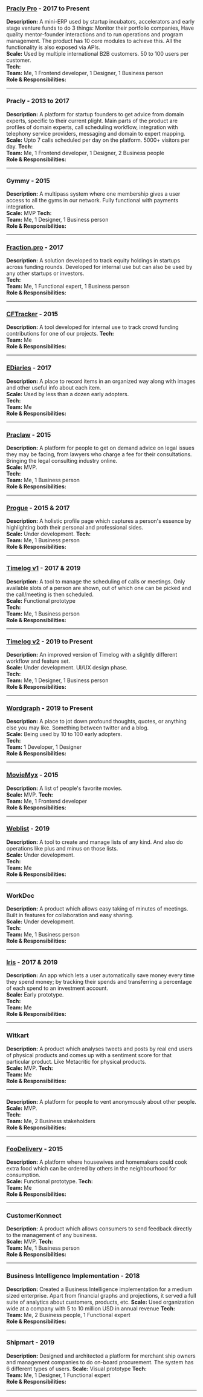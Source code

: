 
### [Pracly Pro](demo.pracly.com) - 2017 to Present
**Description:** A mini-ERP used by startup incubators, accelerators and early stage venture funds to do 3 things: Monitor their portfolio companies, Have quality mentor-founder interactions and to run operations and program management. The product has 10 core modules to achieve this. All the functionality is also exposed via APIs.  
**Scale:** Used by multiple international B2B customers. 50 to 100 users per customer.  
**Tech:**  
**Team:** Me, 1 Frontend developer, 1 Designer, 1 Business person   
**Role & Responsibilities:**  

---
### Pracly - 2013 to 2017
**Description:** A platform for startup founders to get advice from domain experts, specific to their current plight. Main parts of the product are profiles of domain experts, call scheduling workflow, integration with telephony service providers, messaging and domain to expert mapping.  
**Scale:** Upto 7 calls scheduled per day on the platform. 5000+ visitors per day.
**Tech:**  
**Team:**  Me, 1 Frontend developer, 1 Designer, 2 Business people  
**Role & Responsibilities:**  

---
### Gymmy - 2015
**Description:** A multipass system where one membership gives a user access to all the gyms in our network. Fully functional with payments integration.  
**Scale:** MVP
**Tech:**  
**Team:** Me, 1 Designer, 1 Business person  
**Role & Responsibilities:**  

---
### [Fraction.pro](http://www.fraction.pro/) - 2017
**Description:** A solution developed to track equity holdings in startups across funding rounds. Developed for internal use but can also be used by any other startups or investors.  
**Tech:**  
**Team:**  Me, 1 Functional expert, 1 Business person  
**Role & Responsibilities:**  

---
### [CFTracker](https://cftracker.herokuapp.com/) - 2015
**Description:** A tool developed for internal use to track crowd funding contributions for one of our projects.
**Tech:**  
**Team:**  Me  
**Role & Responsibilities:**  

---
### [EDiaries](https://ediaries.herokuapp.com/) - 2017
**Description:** A place to record items in an organized way along with images and other useful info about each item.  
**Scale:** Used by less than a dozen early adopters.  
**Tech:**  
**Team:**  Me  
**Role & Responsibilities:**  

---
### [Praclaw](https://praclaw.herokuapp.com/) - 2015
**Description:** A platform for people to get on demand advice on legal issues they may be facing, from lawyers who charge a fee for their consultations. Bringing the legal consulting industry online.  
**Scale:** MVP.  
**Tech:**  
**Team:**  Me, 1 Business person  
**Role & Responsibilities:**  

---
### [Progue](https://progue.herokuapp.com/) - 2015 & 2017
**Description:** A holistic profile page which captures a person's essence by highlighting both their personal and professional sides.   
**Scale:** Under development. 
**Tech:**  
**Team:**  Me, 1 Business person  
**Role & Responsibilities:**  

---
### [Timelog v1](https://progue-scheduler.herokuapp.com/) - 2017 & 2019
**Description:** A tool to manage the scheduling of calls or meetings. Only available slots of a person are shown, out of which one can be picked and the call/meeting is then scheduled.  
**Scale:** Functional prototype  
**Tech:**  
**Team:**  Me, 1 Business person  
**Role & Responsibilities:**  

---
### [Timelog v2](http://timelog.me) - 2019 to Present
**Description:**  An improved version of Timelog with a slightly different workflow and feature set.  
**Scale:** Under development. UI/UX design phase.  
**Tech:**  
**Team:**  Me, 1 Designer, 1 Business person    
**Role & Responsibilities:**  

---
### [Wordgraph](http://www.wordgraph.me/) - 2019 to Present
**Description:** A place to jot down profound thoughts, quotes, or anything else you may like. Something between twitter and a blog.  
**Scale:** Being used by 10 to 100 early adopters.  
**Tech:**  
**Team:**  1 Developer, 1 Designer  
**Role & Responsibilities:**  

---
### [MovieMyx](https://shielded-caverns-4103.herokuapp.com/) - 2015
**Description:** A list of people's favorite movies.  
**Scale:** MVP. 
**Tech:**  
**Team:**  Me, 1 Frontend developer   
**Role & Responsibilities:**  

---
### [Weblist](https://weblisto.herokuapp.com/) - 2019
**Description:** A tool to create and manage lists of any kind. And also do operations like plus and minus on those lists.  
**Scale:** Under development.  
**Tech:**  
**Team:**  Me  
**Role & Responsibilities:**  

---
### WorkDoc
**Description:** A product which allows easy taking of minutes of meetings. Built in features for collaboration and easy sharing.  
**Scale:** Under development.  
**Tech:**  
**Team:**  Me, 1 Business person  
**Role & Responsibilities:**  

---
### [Iris](https://newex.herokuapp.com/) - 2017 & 2019
**Description:** An app which lets a user automatically save money every time they spend money; by tracking their spends and transferring a percentage of each spend to an investment account.  
**Scale:** Early prototype.  
**Tech:**  
**Team:**  Me  
**Role & Responsibilities:**  

---
### Witkart
**Description:** A product which analyses tweets and posts by real end users of physical products and comes up with a sentiment score for that particular product. Like Metacritic for physical products.  
**Scale:** MVP. 
**Tech:**  
**Team:**  Me  
**Role & Responsibilities:**  

---
### <Confidential>
**Description:** A platform for people to vent anonymously about other people.  
**Scale:** MVP.  
**Tech:**  
**Team:**  Me, 2 Business stakeholders   
**Role & Responsibilities:**  

---
### [FooDelivery](https://foodeliverysg.herokuapp.com/) - 2015
**Description:** A platform where housewives and homemakers could cook extra food which can be ordered by others in the neighbourhood for consumption.  
**Scale:** Functional prototype.
**Tech:**  
**Team:**  Me  
**Role & Responsibilities:**  

---
### CustomerKonnect
**Description:** A product which allows consumers to send feedback directly to the management of any business.  
**Scale:** MVP.
**Tech:**  
**Team:**  Me, 1 Business person  
**Role & Responsibilities:**  

---
### Business Intelligence Implementation - 2018
**Description:** Created a Business Intelligence implementation for a medium sized enterprise. Apart from financial graphs and projections, it served a full suite of analytics about customers, products, etc.
**Scale:** Used organization wide at a company with 5 to 10 million USD in annual revenue
**Tech:**  
**Team:**  Me, 2 Business people, 1 Functional expert  
**Role & Responsibilities:**  

---
### Shipmart - 2019
**Description:** Designed and architected a platform for merchant ship owners and management companies to do on-board procurement. The system has 6 different types of users.
**Scale:** Visual prototype
**Tech:**  
**Team:**  Me, 1 Designer, 1 Functional expert    
**Role & Responsibilities:**  

---
